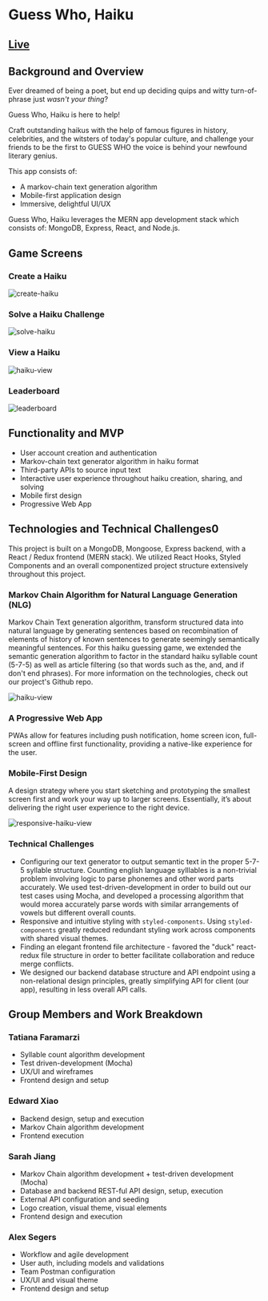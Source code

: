 # Guess Who, Haiku

## [Live](https://guesswhohaiku.herokuapp.com/)

## Background and Overview

Ever dreamed of being a poet, but end up deciding quips and witty turn-of-phrase just _wasn't your thing_?

Guess Who, Haiku is here to help! 

Craft outstanding haikus with the help of famous figures in history, celebrities, and the witsters of today's popular culture, and challenge your friends to be the first to GUESS WHO the voice is behind your newfound literary genius. 

This app consists of:

* A markov-chain text generation algorithm
* Mobile-first application design
* Immersive, delightful UI/UX

Guess Who, Haiku leverages the MERN app development stack which consists of: MongoDB, Express, React, and Node.js.

## Game Screens
### Create a Haiku
![create-haiku](https://user-images.githubusercontent.com/55667998/75101645-69657900-5594-11ea-8269-371db8418ef3.gif)

### Solve a Haiku Challenge
![solve-haiku](https://user-images.githubusercontent.com/55667998/75101666-c2cda800-5594-11ea-8d7f-af3d0c952c1e.gif)

### View a Haiku
![haiku-view](https://user-images.githubusercontent.com/55667998/75101608-d0cef900-5593-11ea-91ef-b1084041926c.gif)

### Leaderboard
![leaderboard](https://user-images.githubusercontent.com/55667998/75101705-8ea6b700-5595-11ea-862e-ffe3535cb5e2.PNG)


## Functionality and MVP

* User account creation and authentication
* Markov-chain text generator algorithm in haiku format
* Third-party APIs to source input text
* Interactive user experience throughout haiku creation, sharing, and solving
* Mobile first design
* Progressive Web App

## Technologies and Technical Challenges0

This project is built on a MongoDB, Mongoose, Express backend, with a React / Redux frontend (MERN stack). We utilized React Hooks, Styled Components and an overall componentized project structure extensively throughout this project. 


### Markov Chain Algorithm for Natural Language Generation (NLG)
Markov Chain Text generation algorithm, transform structured data into natural language by generating sentences based on recombination of elements of history of known sentences to generate seemingly semantically meaningful sentences. For this haiku guessing game, we extended the semantic generation algorithm to factor in the standard haiku syllable count (5-7-5) as well as article filtering (so that words such as the, and, and if don't end phrases). For more information on the technologies, check out our project's Github repo.

![haiku-view](https://user-images.githubusercontent.com/55667998/75101608-d0cef900-5593-11ea-91ef-b1084041926c.gif)


### A Progressive Web App
PWAs allow for features including push notification, home screen icon, full-screen and offline first functionality, providing a native-like experience for the user.

### Mobile-First Design
A design strategy where you start sketching and prototyping the smallest screen first and work your way up to larger screens. Essentially, it’s about delivering the right user experience to the right device.

![responsive-haiku-view](https://user-images.githubusercontent.com/55667998/75101767-cc580f80-5596-11ea-9136-3064050445ae.gif)

### Technical Challenges
- Configuring our text generator to output semantic text in the proper 5-7-5 syllable structure. Counting english language sylllables is a non-trivial problem involving logic to parse phonemes and other word parts accurately. We used test-driven-development in order to build out our test cases using Mocha, and developed a processing algorithm that would morea accurately parse words with similar arrangements of vowels but different overall counts.
- Responsive and intuitive styling with `styled-components`. Using `styled-components` greatly reduced redundant styling work across components with shared visual themes. 
- Finding an elegant frontend file architecture - favored the "duck" react-redux file structure in order to better facilitate collaboration and reduce merge conflicts. 
- We designed our backend database structure and API endpoint using a non-relational design principles, greatly simplifying API for client (our app), resulting in less overall API calls.  

## Group Members and Work Breakdown

### Tatiana Faramarzi

* Syllable count algorithm development
* Test driven-development (Mocha)
* UX/UI and wireframes
* Frontend design and setup

### Edward Xiao

* Backend design, setup and execution
* Markov Chain algorithm development
* Frontend execution

### Sarah Jiang

* Markov Chain algorithm development + test-driven development (Mocha)
* Database and backend REST-ful API design, setup, execution
* External API configuration and seeding
* Logo creation, visual theme, visual elements
* Frontend design and execution

### Alex Segers

* Workflow and agile development
* User auth, including models and validations
* Team Postman configuration
* UX/UI and visual theme
* Frontend design and setup
